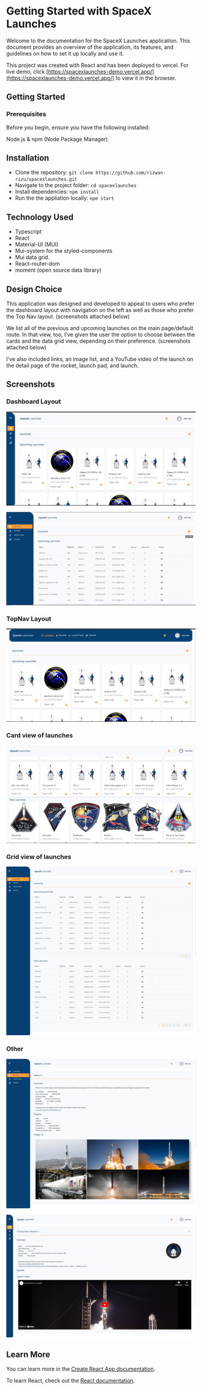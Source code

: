 # Getting Started with SpaceX Launches
Welcome to the documentation for the SpaceX Launches application. This document provides an overview of the application, its features, and guidelines on how to set it up locally and use it.

This project was created with React and has been deployed to vercel.
For live demo, click [https://spacexlaunches-demo.vercel.app/](https://spacexlaunches-demo.vercel.app/) to view it in the browser.

## Getting Started
### Prerequisites
Before you begin, ensure you have the following installed:

Node.js &
npm (Node Package Manager)

## Installation
- Clone the repository: `git clone https://github.com/rizwan-rizu/spacexlaunches.git`
- Navigate to the project folder: `cd spacexlaunches`
- Install dependencies: `npm install`
- Run the the appliation locally: `npm start`

## Technology Used
- Typescript
- React
- Material-UI (MUI)
- Mui-system for the styled-components
- Mui data grid.
- React-router-dom
- moment (open source data library)

## Design Choice
This application was designed and developed to appeal to users who prefer the dashboard layout with navigation on the left as well as those who prefer the Top Nav layout. (screenshots attached below)

We list all of the previous and upcoming launches on the main page/default route. In that view, too, I've given the user the option to choose between the cards and the data grid view, depending on their preference. (screenshots attached below)

I've also included links, an image list, and a YouTube video of the launch on the detail page of the rocket, launch pad, and launch.

## Screenshots
### Dashboard Layout

![Dashboard layout](/src/assets/images/sidenav-layout.png?raw=true "Optional Title")

![Dashboard layout](/src/assets/images/sidebar-open.png?raw=true "Optional Title")

### TopNav Layout

![Topnav layout](/src/assets/images/topnav-layout.png?raw=true "Optional Title")

### Card view of launches

![card view](/src/assets/images/cards-layout.png?raw=true "Optional Title")

### Grid view of launches

![grid view](/src/assets/images/dashboard1.png?raw=true "Optional Title")

### Other

![grid view](/src/assets/images/imagelist.png?raw=true "Optional Title")

![grid view](/src/assets/images/video.png?raw=true "Optional Title")

## Learn More

You can learn more in the [Create React App documentation](https://facebook.github.io/create-react-app/docs/getting-started).

To learn React, check out the [React documentation](https://reactjs.org/).
